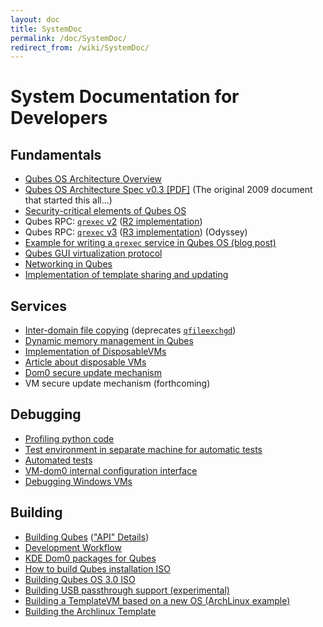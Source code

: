 ```yaml
---
layout: doc
title: SystemDoc
permalink: /doc/SystemDoc/
redirect_from: /wiki/SystemDoc/
---
```


System Documentation for Developers
===================================

Fundamentals
------------
 * [Qubes OS Architecture Overview](/doc/QubesArchitecture/)
 * [Qubes OS Architecture Spec v0.3 [PDF]](/attachment/wiki/QubesArchitecture/arch-spec-0.3.pdf) (The original 2009 document that started this all...)
 * [Security-critical elements of Qubes OS](/doc/SecurityCriticalCode/)
 * Qubes RPC: [`qrexec` v2](/doc/Qrexec/) ([R2 implementation](/doc/Qrexec2Implementation/))
 * Qubes RPC: [`qrexec` v3](/doc/Qrexec3/) ([R3 implementation](/doc/Qrexec3Implementation/)) (Odyssey)
 * [Example for writing a `qrexec` service in Qubes OS (blog post)](http://theinvisiblethings.blogspot.com/2013/02/converting-untrusted-pdfs-into-trusted.html)
 * [Qubes GUI virtualization protocol](/doc/GUIdocs/)
 * [Networking in Qubes](/doc/QubesNet/)
 * [Implementation of template sharing and updating](/doc/TemplateImplementation/)

Services
--------
 * [Inter-domain file copying](/doc/Qfilecopy/) (deprecates [`qfileexchgd`](/doc/Qfileexchgd/))
 * [Dynamic memory management in Qubes](/doc/Qmemman/)
 * [Implementation of DisposableVMs](/doc/DVMimpl/)
 * [Article about disposable VMs](http://theinvisiblethings.blogspot.com/2010/06/disposable-vms.html)
 * [Dom0 secure update mechanism](/doc/Dom0SecureUpdates/)
 * VM secure update mechanism (forthcoming)

Debugging
---------
 * [Profiling python code](/doc/Profiling/)
 * [Test environment in separate machine for automatic tests](/doc/TestBench/)
 * [Automated tests](/doc/AutomatedTests/)
 * [VM-dom0 internal configuration interface](/doc/VMInterface/)
 * [Debugging Windows VMs](/doc/WindowsDebugging/)

Building
--------
 * [Building Qubes](/doc/QubesBuilder/) (["API" Details](/doc/QubesBuilderDetails/))
 * [Development Workflow](/doc/DevelopmentWorkflow/)
 * [KDE Dom0 packages for Qubes](/doc/KdeDom0/)
 * [How to build Qubes installation ISO](/doc/InstallationIsoBuilding/)
 * [Building Qubes OS 3.0 ISO](/doc/QubesR3Building/)
 * [Building USB passthrough support (experimental)](/doc/USBVM/)
 * [Building a TemplateVM based on a new OS (ArchLinux example)](/doc/BuildingNonFedoraTemplate/)
 * [Building the Archlinux Template](/doc/BuildingArchlinuxTemplate/)


